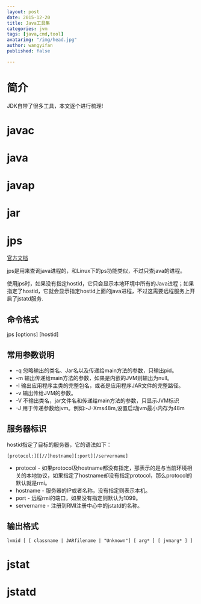 ```yaml
---
layout: post
date: 2015-12-20
title: Java工具集
categories: jvm
tags: [java,cmd,tool]
avatarimg: "/img/head.jpg"
author: wangyifan
published: false

---
```



# 简介

JDK自带了很多工具，本文逐个进行梳理!

# javac
# java
# javap
# jar
# jps

[官方文档](http://docs.oracle.com/javase/8/docs/technotes/tools/windows/jps.html#CHDCGECD)

jps是用来查询java进程的，和Linux下的ps功能类似，不过只查java的进程。

使用jps时，如果没有指定hostid，它只会显示本地环境中所有的Java进程；如果指定了hostid，它就会显示指定hostid上面的java进程，不过这需要远程服务上开启了jstatd服务.

## 命令格式

jps [options] [hostid]

## 常用参数说明

- -q 忽略输出的类名、Jar名以及传递给main方法的参数，只输出pid。
- -m 输出传递给main方法的参数，如果是内嵌的JVM则输出为null。
- -l 输出应用程序主类的完整包名，或者是应用程序JAR文件的完整路径。
- -v 输出传给JVM的参数。
- -V 不输出类名，jar文件名和传递给main方法的参数，只显示JVM标识
- -J 用于传递参数给jvm。例如:-J-Xms48m,设置启动jvm最小内存为48m

## 服务器标识

hostid指定了目标的服务器，它的语法如下：

```
[protocol:][[//]hostname][:port][/servername]
```
- protocol - 如果protocol及hostname都没有指定，那表示的是与当前环境相关的本地协议，如果指定了hostname却没有指定protocol，那么protocol的默认就是rmi。
- hostname - 服务器的IP或者名称，没有指定则表示本机。
- port - 远程rmi的端口，如果没有指定则默认为1099。
- servername - 注册到RMI注册中心中的jstatd的名称。

## 输出格式

```
lvmid [ [ classname | JARfilename | "Unknown"] [ arg* ] [ jvmarg* ] ]
```

# jstat
# jstatd
